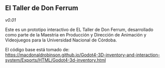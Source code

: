 ## El Taller de Don Ferrum 
*v0.01*

Este es un prototipo interactivo de EL Taller de Don Ferrum, desarrollado como parte de la Maestria en Producción y Dirección de Animación y Videojuegos para la Universidad Nacional de Córdoba.

El código base está tomado de: https://macdonaldrobinson.github.io/Godot4-3D-inventory-and-interaction-system/Exports/HTML/Godot4-3d-inventory.html
